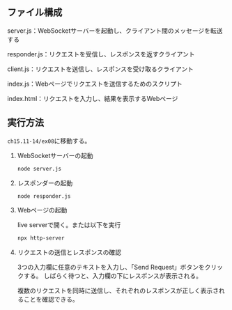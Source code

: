 ## ファイル構成

server.js：WebSocketサーバーを起動し、クライアント間のメッセージを転送する

responder.js：リクエストを受信し、レスポンスを返すクライアント

client.js：リクエストを送信し、レスポンスを受け取るクライアント

index.js：Webページでリクエストを送信するためのスクリプト

index.html：リクエストを入力し、結果を表示するWebページ

## 実行方法

`ch15.11-14/ex08`に移動する。

1. WebSocketサーバーの起動

   ```sh
   node server.js
   ```

2. レスポンダーの起動

   ```sh
   node responder.js
   ```

3. Webページの起動

   live serverで開く。または以下を実行

   ```sh
   npx http-server
   ```

4. リクエストの送信とレスポンスの確認

   3つの入力欄に任意のテキストを入力し、「Send Request」ボタンをクリックする。
   しばらく待つと、入力欄の下にレスポンスが表示される。

   複数のリクエストを同時に送信し、それぞれのレスポンスが正しく表示されることを確認できる。
